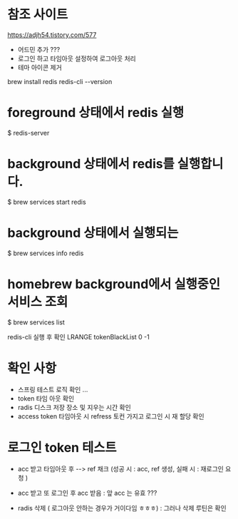 # 참조 사이트

https://adjh54.tistory.com/577

- 어드민 추가 ???
- 로그인 하고 타임아웃 설정하여 로그아웃 처리
- 테마 아이콘 제거

brew install redis
redis-cli --version

# foreground 상태에서 redis 실행

$ redis-server

# background 상태에서 redis를 실행합니다.

$ brew services start redis

# background 상태에서 실행되는

$ brew services info redis

# homebrew background에서 실행중인 서비스 조회

$ brew services list

redis-cli 실행 후 확인
LRANGE tokenBlackList 0 -1

# 확인 사항

- 스프링 테스트 로직 확인 ...
- token 타임 아웃 확인
- radis 디스크 저장 장소 및 지우는 시간 확인
- access token 타임아웃 시 refress 토컨 가지고 로그인 시 재 할당 확인

# 로그인 token 테스트

- acc 받고 타임아웃 후 --> ref 채크 (성공 시 : acc, ref 생성, 실패 시 : 재로그인 요청 )
- acc 받고 또 로그인 후 acc 받음 : 앞 acc 는 유효 ???

- radis 삭제 ( 로그아웃 안하는 경우가 거이다임 ㅎㅎㅎ)
  : 그러나 삭제 루틴은 확인
